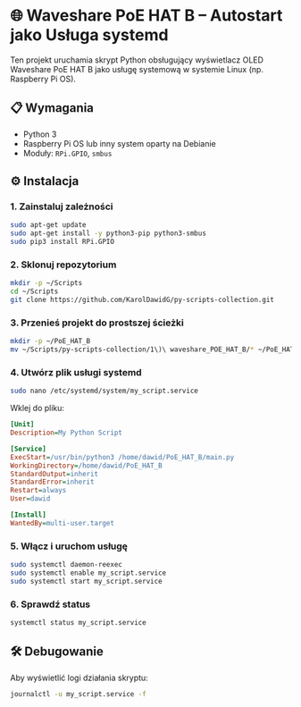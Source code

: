 # 🌐 Waveshare PoE HAT B – Autostart jako Usługa systemd

Ten projekt uruchamia skrypt Python obsługujący wyświetlacz OLED Waveshare PoE HAT B jako usługę systemową w systemie Linux (np. Raspberry Pi OS).

## 📋 Wymagania

- Python 3
- Raspberry Pi OS lub inny system oparty na Debianie
- Moduły: `RPi.GPIO`, `smbus`

## ⚙️ Instalacja

### 1. Zainstaluj zależności

```bash
sudo apt-get update
sudo apt-get install -y python3-pip python3-smbus
sudo pip3 install RPi.GPIO
```

### 2. Sklonuj repozytorium

```bash
mkdir -p ~/Scripts
cd ~/Scripts
git clone https://github.com/KarolDawidG/py-scripts-collection.git
```

### 3. Przenieś projekt do prostszej ścieżki

```bash
mkdir -p ~/PoE_HAT_B
mv ~/Scripts/py-scripts-collection/1\)\ waveshare_POE_HAT_B/* ~/PoE_HAT_B/
```

### 4. Utwórz plik usługi systemd

```bash
sudo nano /etc/systemd/system/my_script.service
```

Wklej do pliku:

```ini
[Unit]
Description=My Python Script

[Service]
ExecStart=/usr/bin/python3 /home/dawid/PoE_HAT_B/main.py
WorkingDirectory=/home/dawid/PoE_HAT_B
StandardOutput=inherit
StandardError=inherit
Restart=always
User=dawid

[Install]
WantedBy=multi-user.target
```

### 5. Włącz i uruchom usługę

```bash
sudo systemctl daemon-reexec
sudo systemctl enable my_script.service
sudo systemctl start my_script.service
```

### 6. Sprawdź status

```bash
systemctl status my_script.service
```

## 🛠️ Debugowanie

Aby wyświetlić logi działania skryptu:

```bash
journalctl -u my_script.service -f
```
